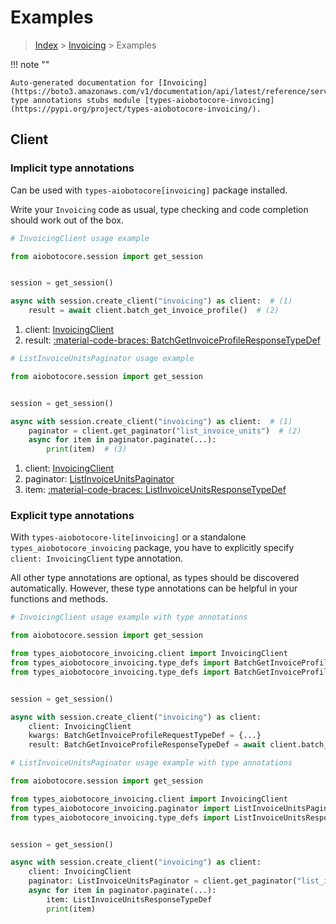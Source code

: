 # Examples

> [Index](../README.md) > [Invoicing](./README.md) > Examples

!!! note ""

    Auto-generated documentation for [Invoicing](https://boto3.amazonaws.com/v1/documentation/api/latest/reference/services/invoicing.html#invoicing)
    type annotations stubs module [types-aiobotocore-invoicing](https://pypi.org/project/types-aiobotocore-invoicing/).

## Client

### Implicit type annotations

Can be used with `types-aiobotocore[invoicing]` package installed.

Write your `Invoicing` code as usual,
type checking and code completion should work out of the box.



```python
# InvoicingClient usage example

from aiobotocore.session import get_session


session = get_session()

async with session.create_client("invoicing") as client:  # (1)
    result = await client.batch_get_invoice_profile()  # (2)
```

1. client: [InvoicingClient](./client.md)
2. result: [:material-code-braces: BatchGetInvoiceProfileResponseTypeDef](./type_defs.md#batchgetinvoiceprofileresponsetypedef) 



```python
# ListInvoiceUnitsPaginator usage example

from aiobotocore.session import get_session


session = get_session()

async with session.create_client("invoicing") as client:  # (1)
    paginator = client.get_paginator("list_invoice_units")  # (2)
    async for item in paginator.paginate(...):
        print(item)  # (3)
```

1. client: [InvoicingClient](./client.md)
2. paginator: [ListInvoiceUnitsPaginator](./paginators.md#listinvoiceunitspaginator)
3. item: [:material-code-braces: ListInvoiceUnitsResponseTypeDef](./type_defs.md#listinvoiceunitsresponsetypedef) 




### Explicit type annotations

With `types-aiobotocore-lite[invoicing]`
or a standalone `types_aiobotocore_invoicing` package, you have to explicitly specify
`client: InvoicingClient` type annotation.

All other type annotations are optional, as types should be discovered automatically.
However, these type annotations can be helpful in your functions and methods.


```python
# InvoicingClient usage example with type annotations

from aiobotocore.session import get_session

from types_aiobotocore_invoicing.client import InvoicingClient
from types_aiobotocore_invoicing.type_defs import BatchGetInvoiceProfileResponseTypeDef
from types_aiobotocore_invoicing.type_defs import BatchGetInvoiceProfileRequestTypeDef


session = get_session()

async with session.create_client("invoicing") as client:
    client: InvoicingClient
    kwargs: BatchGetInvoiceProfileRequestTypeDef = {...}
    result: BatchGetInvoiceProfileResponseTypeDef = await client.batch_get_invoice_profile(**kwargs)
```



```python
# ListInvoiceUnitsPaginator usage example with type annotations

from aiobotocore.session import get_session

from types_aiobotocore_invoicing.client import InvoicingClient
from types_aiobotocore_invoicing.paginator import ListInvoiceUnitsPaginator
from types_aiobotocore_invoicing.type_defs import ListInvoiceUnitsResponseTypeDef


session = get_session()

async with session.create_client("invoicing") as client:
    client: InvoicingClient
    paginator: ListInvoiceUnitsPaginator = client.get_paginator("list_invoice_units")
    async for item in paginator.paginate(...):
        item: ListInvoiceUnitsResponseTypeDef
        print(item)
```


